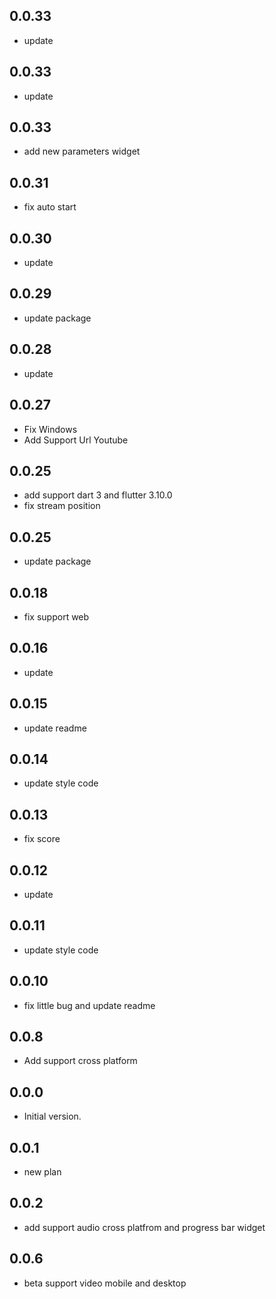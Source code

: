 ## 0.0.33

- update

## 0.0.33

- update


## 0.0.33

- add new parameters widget

## 0.0.31

- fix auto start


## 0.0.30

- update

## 0.0.29

- update package

## 0.0.28

- update

## 0.0.27

- Fix Windows
- Add Support Url Youtube

## 0.0.25

- add support dart 3 and flutter 3.10.0
- fix stream position

## 0.0.25

- update package


## 0.0.18
- fix support web 

## 0.0.16
- update  
## 0.0.15
- update readme  

## 0.0.14
- update style code
  
## 0.0.13
- fix score
  
## 0.0.12
- update

## 0.0.11
- update style code

## 0.0.10
- fix little bug and update readme
  
## 0.0.8
- Add support cross platform

## 0.0.0

- Initial version.

## 0.0.1
- new plan
  
## 0.0.2
- add support audio cross platfrom and progress bar widget

## 0.0.6
- beta support video mobile and desktop